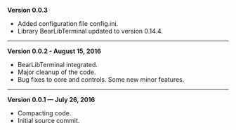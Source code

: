 

   **Version 0.0.3**

 - Added configuration file config.ini.
 - Library BearLibTerminal updated to version 0.14.4.
 
---


   **Version 0.0.2 - August 15, 2016**

 - BearLibTerminal integrated.
 - Major cleanup of the code.
 - Bug fixes to core and controls. Some new minor features.

---


   **Version 0.0.1 — July 26, 2016**

 - Compacting code.
 - Initial source commit.



